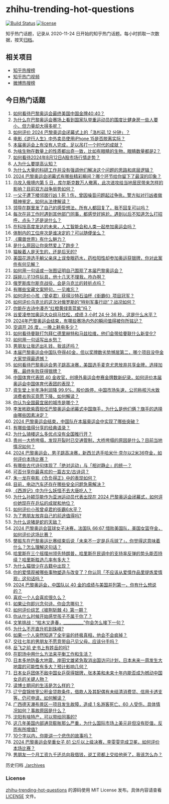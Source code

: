 # zhihu-trending-hot-questions

[![Build Status](https://github.com/justjavac/zhihu-trending-hot-questions/workflows/ci/badge.svg?branch=master)](https://github.com/justjavac/zhihu-trending-hot-questions/actions)
[![license](https://img.shields.io/github/license/justjavac/zhihu-trending-hot-questions)](https://github.com/justjavac/zhihu-trending-hot-questions/blob/master/LICENSE)

知乎热门话题，记录从 2020-11-24
日开始的知乎热门话题。每小时抓取一次数据，按天[归档](./archives)。

## 相关项目

- [知乎热搜榜](https://github.com/justjavac/zhihu-trending-top-search)
- [知乎热门视频](https://github.com/justjavac/zhihu-trending-hot-video)
- [微博热搜榜](https://github.com/justjavac/weibo-trending-hot-search)

## 今日热门话题

<!-- BEGIN -->
<!-- 最后更新时间 Mon Aug 12 2024 12:20:35 GMT+0800 (China Standard Time) -->

1. [如何看待巴黎奥运会最终美国中国金牌40:40？](https://www.zhihu.com/question/664031029)
1. [为什么在巴黎奥运会赛场上看到国家队举重运动员的围度比健身房一些人要小，但力量却大得多呢？](https://www.zhihu.com/question/663912170)
1. [如何评价 2024 巴黎奥运会闭幕式上的「洛杉矶 12 分钟」？](https://www.zhihu.com/question/664052940)
1. [电影《逆行人生》中外卖员使用iPhone 15是否脱离实际？](https://www.zhihu.com/question/663955602)
1. [本届奥运会上有没有人完成，足以吊打一个时代的成就？](https://www.zhihu.com/question/664002660)
1. [为啥生物在数量上的性质都出奇一致，比如有眼睛的生物，眼睛数量都是2？](https://www.zhihu.com/question/663263107)
1. [如何看待2024年8月12日A股市场行情走势？](https://www.zhihu.com/question/663853744)
1. [人为什么要提高认知？](https://www.zhihu.com/question/661706779)
1. [为什么大量的科研工作并没有强调他们解决这个问题的思路和底层逻辑？](https://www.zhihu.com/question/662094350)
1. [2024 巴黎奥运会闭幕式有哪些精彩瞬间？哪个环节给你留下了最深的印象？](https://www.zhihu.com/question/664039578)
1. [乌攻入俄境内第 5 日，库尔斯克数万人撤离，此次进攻给当地居民带来怎样的影响？目前双方战争局势如何？](https://www.zhihu.com/question/663998912)
1. [一父子遭下楼邻居行凶 1 死 1 伤，曾因噪音问题起过争执，警方拟对行凶者做精神鉴定，如何从法律解读？](https://www.zhihu.com/question/663920784)
1. [领导在群里发了自己的感受想法，所有人都回复了，我不回复可以吗？](https://www.zhihu.com/question/663514017)
1. [每次在非工作时遇到其他部门同事，都感觉好尴尬，遇到以后不知道怎么打招呼，点头？还是说什么？](https://www.zhihu.com/question/663537584)
1. [在科技高度发达的未来，人工智能会和人类一起参加奥运会吗？](https://www.zhihu.com/question/662831269)
1. [体制内的工位座次是谁决定的？可以随便坐么？](https://www.zhihu.com/question/663580579)
1. [《魔兽世界》有什么魅力？](https://www.zhihu.com/question/634792936)
1. [是什么原因让你突然爱上了跑步？](https://www.zhihu.com/question/663788611)
1. [猫躲着人是天生的，还是后天的?](https://www.zhihu.com/question/662936007)
1. [美国花游选手躺父亲床上误食眼药水，药检阳性却参加奥运获银牌，你对此案件有何见解？](https://www.zhihu.com/question/663870439)
1. [如何用一句话或一张图证明自己围观了本届巴黎奥运会？](https://www.zhihu.com/question/662701637)
1. [踩碎儿子13件玩具，他十几天不理我，咋办啊？](https://www.zhihu.com/question/663191611)
1. [俄罗斯库尔斯克战役，会是乌克兰的转折点吗？](https://www.zhihu.com/question/663836510)
1. [有哪些宝藏文案短句，一见难忘？](https://www.zhihu.com/question/663954502)
1. [如何评价小孩（曾卓君）获得沙特石油杯《街霸6》项目冠军？](https://www.zhihu.com/question/664045736)
1. [如何评价乌克兰的这次对俄罗斯的“特别军事行动”？战况如何？](https://www.zhihu.com/question/663989911)
1. [你能在古诗中凑齐“红橙黄绿青蓝紫”吗？](https://www.zhihu.com/question/663919107)
1. [谷爱凌参加奥运大众组马拉松，成绩 3 小时 24 分 36 秒，这是什么水平？](https://www.zhihu.com/question/662718849)
1. [2024年巴黎奥运会结束，有哪些赛场内外的瞬间值得被你所铭记？](https://www.zhihu.com/question/663608588)
1. [空调开 26 度，一晚上耗电多少？](https://www.zhihu.com/question/540208850)
1. [如何看待曼联打包拜仁德里赫特和马兹拉维，他们会带给曼联什么新变化?](https://www.zhihu.com/question/663959161)
1. [如何用一句话写出乡愁？](https://www.zhihu.com/question/592776461)
1. [男朋友让我还出礼钱，我该还吗？](https://www.zhihu.com/question/664004946)
1. [本届巴黎奥运会中国队夺得40金，但以奖牌数劣势憾居第二，哪个项目没夺金大家觉得最遗憾？](https://www.zhihu.com/question/664031485)
1. [如何看待巴黎奥运会男子跳高决赛，美国选手麦克尤恩放弃共享金牌，选择加赛，最终失败获得银牌？](https://www.zhihu.com/question/663967258)
1. [中国体育代表团 40 金收官，创境外奥运会参赛金牌数新纪录，如何评价本届奥运会中国体育代表团的表现？](https://www.zhihu.com/question/664028203)
1. [资生堂上半年净利润降 99.9%，股价跌停，中国市场失速，公司称核污水致消费者购买意愿下降，如何解读？](https://www.zhihu.com/question/663921433)
1. [你认为全国最宜居的城市是哪个？](https://www.zhihu.com/question/488808761)
1. [李发彬欧紫霞担任巴黎奥运会闭幕式中国旗手，为什么是他们俩？旗手的选择由哪些因素决定？](https://www.zhihu.com/question/664001339)
1. [2024 巴黎奥运会结束，中国队在本届奥运会中实现了哪些突破？](https://www.zhihu.com/question/664039658)
1. [有哪些值得分享的经典语录？](https://www.zhihu.com/question/651422067)
1. [为什么骑楼这么多优点没有全国推行开？](https://www.zhihu.com/question/663488574)
1. [贵州一大桥垮塌，发现开裂时已交通管制，大桥垮塌的原因是什么？目前当地情况如何？](https://www.zhihu.com/question/663844759)
1. [2024 巴黎奥运会，男子跳高决赛，新西兰选手哈米什·克尔以2米36夺金，如何评价本场比赛？](https://www.zhihu.com/question/663981153)
1. [有哪些古代诗句体现了「绝对运动」与「相对静止」的统一？](https://www.zhihu.com/question/660601896)
1. [可否分享你最喜欢的一篇古文/古诗词？](https://www.zhihu.com/question/663965511)
1. [朱一龙在电影《负负得正》中的表现如何？](https://www.zhihu.com/question/663869801)
1. [目前，电动汽车还存在哪些安全问题急需解决？](https://www.zhihu.com/question/663232730)
1. [《西游记》中为什么妖怪不去大唐吃人？](https://www.zhihu.com/question/659406900)
1. [为什么孙颖莎能作为亚洲运动员代表出现在 2024 巴黎奥运会闭幕式，如何评价她现在在乒坛的成就和地位？](https://www.zhihu.com/question/664045967)
1. [如何评价小孩曾卓君的街霸6水平？](https://www.zhihu.com/question/614954622)
1. [为了男朋友放弃自己的前途值得吗?](https://www.zhihu.com/question/661271348)
1. [为什么说猪是蛇的天敌？](https://www.zhihu.com/question/571047539)
1. [2024 巴黎奥运会篮球女子决赛，法国队 66:67 惜败美国队，美国女篮夺金，如何评价这场比赛？](https://www.zhihu.com/question/664006435)
1. [樊振东在巴黎奥运比赛结束后说「未来不一定是乒乓球了」，你觉得这意味着什么？怎么理解这句话？](https://www.zhihu.com/question/663960931)
1. [哈里斯在三个摇摆州领先特朗普，哈里斯在民调中的支持率反弹的势头能否持续？哈里斯胜选几率有多大？](https://www.zhihu.com/question/663993997)
1. [为什么猫很少在古籍中出现？](https://www.zhihu.com/question/21518576)
1. [你的爱情观被哪些事物塑造与改变了？你认同「不应该从爱情作品里提炼爱情观」这句话吗？](https://www.zhihu.com/question/662966863)
1. [2024 巴黎奥运会，中国队以 40 金的成绩与美国并列第一，你有什么想说的？](https://www.zhihu.com/question/664039331)
1. [喜欢一个人会喜欢很久么？](https://www.zhihu.com/question/661268911)
1. [如果让你即兴念句诗，你会念哪句？](https://www.zhihu.com/question/662973225)
1. [如何评价综艺《披荆斩棘 4》第一期？](https://www.zhihu.com/question/663328911)
1. [你从什么时候开始感觉孩子不属于你了？](https://www.zhihu.com/question/616205418)
1. [文笔挑战：“枯木又逢春，__________”你会怎么接下一句？](https://www.zhihu.com/question/664033622)
1. [为什么不开直升机到珠峰?](https://www.zhihu.com/question/358221411)
1. [如果一个人突然知道了全宇宙的终极真相，他会不会疯掉？](https://www.zhihu.com/question/305912711)
1. [交往七年的男朋友不愿意带自己见父母，应该分手吗？](https://www.zhihu.com/question/660386939)
1. [岳飞之前 史书上有姓岳的吗?](https://www.zhihu.com/question/663630542)
1. [在职场中用什么方法来平衡工作和生活？](https://www.zhihu.com/question/662905321)
1. [日本多地防备大地震，岸田文雄紧急取消出国访问计划，日本未来一周发生大地震的可能性有多大？预计影响几何？](https://www.zhihu.com/question/663927700)
1. [日本女乒团体不敌中国女乒获得银牌，张本美和未来十年内能否成为撼动中国女乒的关键人物？](https://www.zhihu.com/question/663959137)
1. [读博士期间的生活是怎么样的？](https://www.zhihu.com/question/457319613)
1. [辽宁盘锦放宽公积金贷款条件，借款人及其配偶有未结清消费贷、信用卡透支等，仍可申请，如何解读？](https://www.zhihu.com/question/663950004)
1. [广西德天瀑布景区一项目发生故障，造成 1 名游客死亡、60 人受伤，具体情况如何？事故原因是什么？](https://www.zhihu.com/question/663952181)
1. [沈阳有啥特产，可以带给同事的?](https://www.zhihu.com/question/654061055)
1. [这几年美国内部通货膨胀那么严重，为什么国际市场上美元非但没有贬值，反而有所增值?](https://www.zhihu.com/question/663428040)
1. [10个字以内，你能讲一个悲伤的故事吗？](https://www.zhihu.com/question/652241723)
1. [2024 巴黎奥运会举重女子 81 公斤以上级决赛，李雯雯完成卫冕，如何评价本场比赛？](https://www.zhihu.com/question/664006130)
1. [男朋友一个月工资九千还总向我借钱，说工资都上交给他爸了，我该怎么办？](https://www.zhihu.com/question/662526969)

<!-- END -->

历史归档 [./archives](./archives)

### License

[zhihu-trending-hot-questions](https://github.com/justjavac/zhihu-trending-hot-questions)
的源码使用 MIT License 发布。具体内容请查看 [LICENSE](./LICENSE) 文件。
